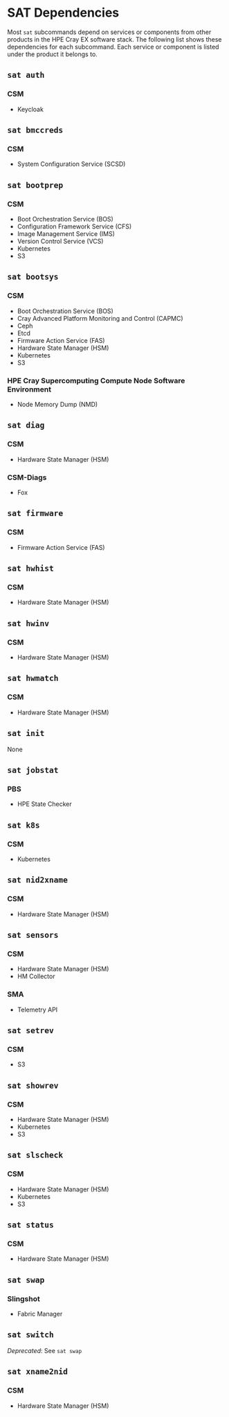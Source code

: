 # SAT Dependencies

Most `sat` subcommands depend on services or components from other products in the
HPE Cray EX software stack. The following list shows these dependencies for each
subcommand. Each service or component is listed under the product it belongs to.

## `sat auth`

### CSM

- Keycloak

## `sat bmccreds`

### CSM

- System Configuration Service (SCSD)

## `sat bootprep`

### CSM

- Boot Orchestration Service (BOS)
- Configuration Framework Service (CFS)
- Image Management Service (IMS)
- Version Control Service (VCS)
- Kubernetes
- S3

## `sat bootsys`

### CSM

- Boot Orchestration Service (BOS)
- Cray Advanced Platform Monitoring and Control (CAPMC)
- Ceph
- Etcd
- Firmware Action Service (FAS)
- Hardware State Manager (HSM)
- Kubernetes
- S3

### HPE Cray Supercomputing Compute Node Software Environment

- Node Memory Dump (NMD)

## `sat diag`

### CSM

- Hardware State Manager (HSM)

### CSM-Diags

- Fox

## `sat firmware`

### CSM

- Firmware Action Service (FAS)

## `sat hwhist`

### CSM

- Hardware State Manager (HSM)

## `sat hwinv`

### CSM

- Hardware State Manager (HSM)

## `sat hwmatch`

### CSM

- Hardware State Manager (HSM)

## `sat init`

None

## `sat jobstat`

### PBS

- HPE State Checker

## `sat k8s`

### CSM

- Kubernetes

## `sat nid2xname`

### CSM

- Hardware State Manager (HSM)

## `sat sensors`

### CSM

- Hardware State Manager (HSM)
- HM Collector

### SMA

- Telemetry API

## `sat setrev`

### CSM

- S3

## `sat showrev`

### CSM

- Hardware State Manager (HSM)
- Kubernetes
- S3

## `sat slscheck`

### CSM

- Hardware State Manager (HSM)
- Kubernetes
- S3

## `sat status`

### CSM

- Hardware State Manager (HSM)

## `sat swap`

### Slingshot

- Fabric Manager

## `sat switch`

*Deprecated*: See `sat swap`

## `sat xname2nid`

### CSM

- Hardware State Manager (HSM)
